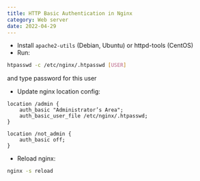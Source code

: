```yaml
---
title: HTTP Basic Authentication in Nginx
category: Web server
date: 2022-04-29
---
```


- Install `apache2-utils` (Debian, Ubuntu) or httpd-tools (CentOS)
- Run:

```sh
htpasswd -c /etc/nginx/.htpasswd [USER]
```

and type password for this user

- Update nginx location config:

```
location /admin {
    auth_basic "Administrator’s Area";
    auth_basic_user_file /etc/nginx/.htpasswd;
}

location /not_admin {
    auth_basic off;
}
```

- Reload nginx:

```sh
nginx -s reload
```
